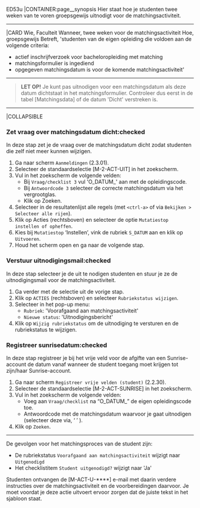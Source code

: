 ED53u
|CONTAINER:page__synopsis
Hier staat hoe je studenten twee weken van te voren groepsgewijs uitnodigt voor de matchingsactiviteit.
_____
|CARD
Wie, Faculteit
Wanneer, twee weken voor de matchingsactiviteit
Hoe, groepsgewijs
Betreft, 'studenten van de eigen opleiding die voldoen aan de volgende criteria:

* actief inschrijfverzoek voor bacheloropleiding met matching
* matchingsformulier is ingediend
* opgegeven matchingsdatum is voor de komende matchingsactiviteit'
_____
> **LET OP!** Je kunt pas uitnodigen voor een matchingsdatum als deze datum dichtstaat in het matchingsformulier. Controleer dus eerst in de tabel [Matchingsdata] of de datum 'Dicht' verstreken is.

_____
|COLLAPSIBLE
### Zet vraag over matchingsdatum dicht:checked
In deze stap zet je de vraag over de matchingsdatum dicht zodat studenten die zelf niet meer kunnen wijzigen.

1. Ga naar scherm `Aanmeldingen` (2.3.01).
1. Selecteer de standaardselectie [M-2-ACT-UIT] in het zoekscherm.
1. Vul in het zoekscherm de volgende velden:
    * Bij `Vraag/checklist 3` vul 'O_DATUM_' aan met de opleidingscode.
    * Bij `Antwoordcode 3` selecteer de correcte matchingsdatum via het vergrootglas.
    * Klik op Zoeken.
1. Selecteer in de resultatenlijst alle regels (met `<ctrl-a>` of via `Bekijken > Selecteer alle rijen`).
1. Klik op Acties (rechtsboven) en selecteer de optie `Mutatiestop instellen of opheffen`.
1. Kies bij `Mutatiestop` ‘Instellen’, vink de rubriek `S_DATUM` aan en klik op `Uitvoeren`.
1. Houd het scherm open en ga naar de volgende stap.

### Verstuur uitnodigingsmail:checked
In deze stap selecteer je de uit te nodigen studenten en stuur je ze de uitnodigingsmail voor de matchingsactiviteit.

1. Ga verder met de selectie uit de vorige stap.
1. Klik op `ACTIES` (rechtsboven) en selecteer `Rubriekstatus wijzigen`.
1. Selecteer in het pop-up menu:
    * `Rubriek`: 'Voorafgaand aan matchingsactiviteit'
    * `Nieuwe status`: 'Uitnodigingsbericht'
1. Klik op `Wijzig rubriekstatus` om de uitnodiging te versturen en de rubriekstatus te wijzigen.

### Registreer sunrisedatum:checked
In deze stap registreer je bij het vrije veld voor de afgifte van een Sunrise-account de datum vanaf wanneer de student toegang moet krijgen tot zijn/haar Sunrise-account.

1. Ga naar scherm `Registreer vrije velden (student)` (2.2.30).
1. Selecteer de standaardselectie [M-2-ACT-SUNRISE] in het zoekscherm.
1. Vul in het zoekscherm de volgende velden:
    * Voeg aan `Vraag/checklist` na “O_DATUM_” de eigen opleidingscode toe.
    * Antwoordcode met de matchingsdatum waarvoor je gaat uitnodigen (selecteer deze via, ‘  ’ ).
1. Klik op `Zoeken`.
_____
De gevolgen voor het matchingsproces van de student zijn:

* De rubriekstatus `Voorafgaand aan matchingsactiviteit` wijzigt naar `Uitgenodigd`
* Het checklistitem `Student uitgenodigd?` wijzigt naar 'Ja'

Studenten ontvangen de [M-ACT-U-****] e-mail met daarin verdere instructies over de matchingsactiviteit en de voorbereidingen daarvoor. Je moet voordat je deze actie uitvoert ervoor zorgen dat de juiste tekst in het sjabloon staat.
